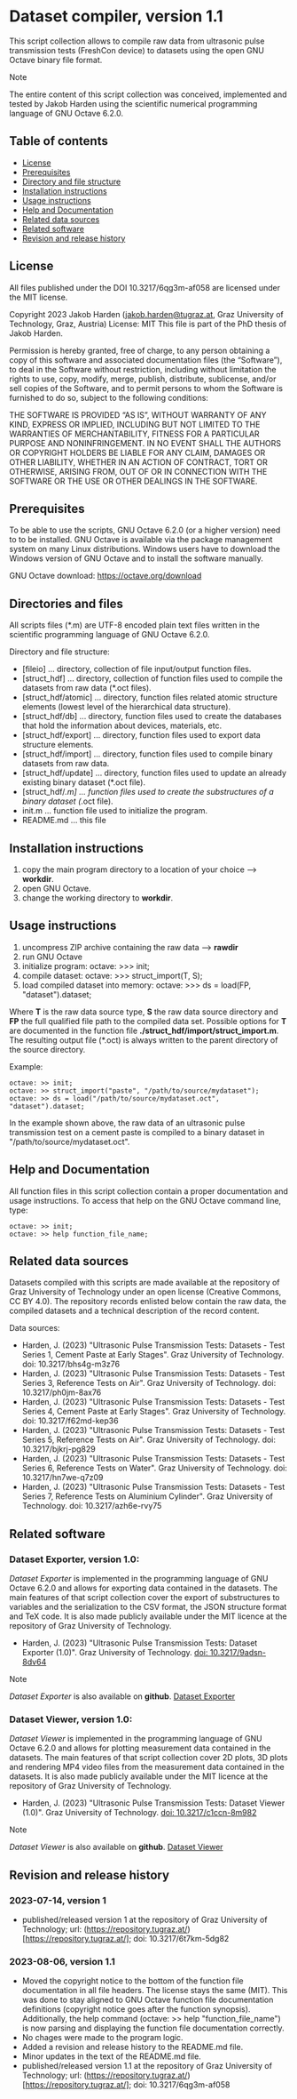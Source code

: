 # Dataset compiler, version 1.1

This script collection allows to compile raw data from ultrasonic pulse transmission tests (FreshCon device) to datasets using the open GNU Octave binary file format.

> [!NOTE]
> The entire content of this script collection was conceived, implemented and tested by Jakob Harden using the scientific numerical programming language of GNU Octave 6.2.0.


## Table of contents

- [License](#license)
- [Prerequisites](#prerequisites)
- [Directory and file structure](#directory-and-file-structure)
- [Installation instructions](#installation-instructions)
- [Usage instructions](#usage-instructions)
- [Help and Documentation](#help-and-documentation)
- [Related data sources](#related-data-sources)
- [Related software](#related-software)
- [Revision and release history](#revision-and-release-history)


## License

All files published under the DOI 10.3217/6qg3m-af058 are licensed under the MIT license.

Copyright 2023 Jakob Harden (jakob.harden@tugraz.at, Graz University of Technology, Graz, Austria)
License: MIT
This file is part of the PhD thesis of Jakob Harden.

Permission is hereby granted, free of charge, to any person obtaining a copy of this software and associated 
documentation files (the “Software”), to deal in the Software without restriction, including without 
limitation the rights to use, copy, modify, merge, publish, distribute, sublicense, and/or sell copies of 
the Software, and to permit persons to whom the Software is furnished to do so, subject to the following conditions:

THE SOFTWARE IS PROVIDED “AS IS”, WITHOUT WARRANTY OF ANY KIND, EXPRESS OR IMPLIED, INCLUDING BUT NOT LIMITED TO 
THE WARRANTIES OF MERCHANTABILITY, FITNESS FOR A PARTICULAR PURPOSE AND NONINFRINGEMENT. IN NO EVENT SHALL THE 
AUTHORS OR COPYRIGHT HOLDERS BE LIABLE FOR ANY CLAIM, DAMAGES OR OTHER LIABILITY, WHETHER IN AN ACTION OF CONTRACT, 
TORT OR OTHERWISE, ARISING FROM, OUT OF OR IN CONNECTION WITH THE SOFTWARE OR THE USE OR OTHER DEALINGS IN THE SOFTWARE.


## Prerequisites

To be able to use the scripts, GNU Octave 6.2.0 (or a higher version) need to to be installed.
GNU Octave is available via the package management system on many Linux distributions. Windows users 
have to download the Windows version of GNU Octave and to install the software manually.

GNU Octave download: https://octave.org/download


## Directories and files

All scripts files (*.m) are UTF-8 encoded plain text files written in the scientific programming language of GNU Octave 6.2.0.

Directory and file structure:
- [fileio] ... directory, collection of file input/output function files.
- [struct_hdf] ... directory, collection of function files used to compile the datasets from raw data (*.oct files).
- [struct_hdf/atomic] ... directory, function files related atomic structure elements (lowest level of the hierarchical data structure).
- [struct_hdf/db] ... directory, function files used to create the databases that hold the information about devices, materials, etc.
- [struct_hdf/export] ... directory, function files used to export data structure elements.
- [struct_hdf/import] ... directory, function files used to compile binary datasets from raw data.
- [struct_hdf/update] ... directory, function files used to update an already existing binary dataset (*.oct file).
- [struct_hdf/*.m] ... function files used to create the substructures of a binary dataset (*.oct file).
- init.m ... function file used to initialize the program.
- README.md ... this file


## Installation instructions

1. copy the main program directory to a location of your choice --> **workdir**.   
2. open GNU Octave.   
3. change the working directory to **workdir**.   


## Usage instructions

1. uncompress ZIP archive containing the raw data --> **rawdir**   
2. run GNU Octave   
3. initialize program: octave: >>> init;   
4. compile dataset: octave: >>> struct_import(T, S);   
5. load compiled dataset into memory: octave: >>> ds = load(FP, "dataset").dataset;   

Where **T** is the raw data source type, **S** the raw data source directory and **FP** the full qualified file path to the compiled data set. Possible options for **T** are documented in the function file **./struct_hdf/import/struct_import.m**. The resulting output file (*.oct) is always written to the parent directory of the source directory.

Example:
```
octave: >> init;
octave: >> struct_import("paste", "/path/to/source/mydataset");
octave: >> ds = load("/path/to/source/mydataset.oct", "dataset").dataset;
```
In the example shown above, the raw data of an ultrasonic pulse transmission test on a cement paste is compiled to a binary dataset in "/path/to/source/mydataset.oct".


## Help and Documentation

All function files in this script collection contain a proper documentation and usage instructions. To access that help on the GNU Octave command line, type:
```
octave: >> init;
octave: >> help function_file_name;
```


## Related data sources

Datasets compiled with this scripts are made available at the repository of Graz University of Technology under an open license (Creative Commons, CC BY 4.0). The repository records enlisted below contain the raw data, the compiled datasets and a technical description of the record content.

Data sources:
- Harden, J. (2023) "Ultrasonic Pulse Transmission Tests: Datasets - Test Series 1, Cement Paste at Early Stages". Graz University of Technology. doi: 10.3217/bhs4g-m3z76
- Harden, J. (2023) "Ultrasonic Pulse Transmission Tests: Datasets - Test Series 3, Reference Tests on Air". Graz University of Technology. doi: 10.3217/ph0jm-8ax76
- Harden, J. (2023) "Ultrasonic Pulse Transmission Tests: Datasets - Test Series 4, Cement Paste at Early Stages". Graz University of Technology. doi: 10.3217/f62md-kep36
- Harden, J. (2023) "Ultrasonic Pulse Transmission Tests: Datasets - Test Series 5, Reference Tests on Air". Graz University of Technology. doi: 10.3217/bjkrj-pg829
- Harden, J. (2023) "Ultrasonic Pulse Transmission Tests: Datasets - Test Series 6, Reference Tests on Water". Graz University of Technology. doi: 10.3217/hn7we-q7z09
- Harden, J. (2023) "Ultrasonic Pulse Transmission Tests: Datasets - Test Series 7, Reference Tests on Aluminium Cylinder". Graz University of Technology. doi: 10.3217/azh6e-rvy75


## Related software

### Dataset Exporter, version 1.0:

*Dataset Exporter* is implemented in the programming language of GNU Octave 6.2.0 and allows for exporting data contained in the datasets. The main features of that script collection cover the export of substructures to variables and the serialization to the CSV format, the JSON structure format and TeX code. It is also made publicly available under the MIT licence at the repository of Graz University of Technology.

- Harden, J. (2023) "Ultrasonic Pulse Transmission Tests: Dataset Exporter (1.0)". Graz University of Technology. [doi: 10.3217/9adsn-8dv64](https://doi.org/10.3217/9adsn-8dv64)

> [!NOTE]
> *Dataset Exporter* is also available on **github**. [Dataset Exporter](https://github.com/jakobharden/phd_dataset_exporter)


### Dataset Viewer, version 1.0:

*Dataset Viewer* is implemented in the programming language of GNU Octave 6.2.0 and allows for plotting measurement data contained in the datasets. The main features of that script collection cover 2D plots, 3D plots and rendering MP4 video files from the measurement data contained in the datasets. It is also made publicly available under the MIT licence at the repository of Graz University of Technology.

- Harden, J. (2023) "Ultrasonic Pulse Transmission Tests: Dataset Viewer (1.0)". Graz University of Technology. [doi: 10.3217/c1ccn-8m982](https://doi.org/10.3217/c1ccn-8m982)

> [!NOTE]
> *Dataset Viewer* is also available on **github**. [Dataset Viewer](https://github.com/jakobharden/phd_dataset_viewer)


## Revision and release history

### 2023-07-14, version 1

- published/released version 1 at the repository of Graz University of Technology; url: (https://repository.tugraz.at/)[https://repository.tugraz.at/]; doi: 10.3217/6t7km-5dg82


### 2023-08-06, version 1.1

- Moved the copyright notice to the bottom of the function file documentation in all file headers. The license stays the same (MIT). This was done to stay aligned to GNU Octave function file documentation definitions (copyright notice goes after the function synopsis). Additionally, the help command (octave: >> help "function_file_name") is now parsing and displaying the function file documentation correctly.
- No chages were made to the program logic.
- Added a revision and release history to the README.md file.
- Minor updates in the text of the README.md file.
- published/released version 1.1 at the repository of Graz University of Technology; url: (https://repository.tugraz.at/)[https://repository.tugraz.at/]; doi: 10.3217/6qg3m-af058

